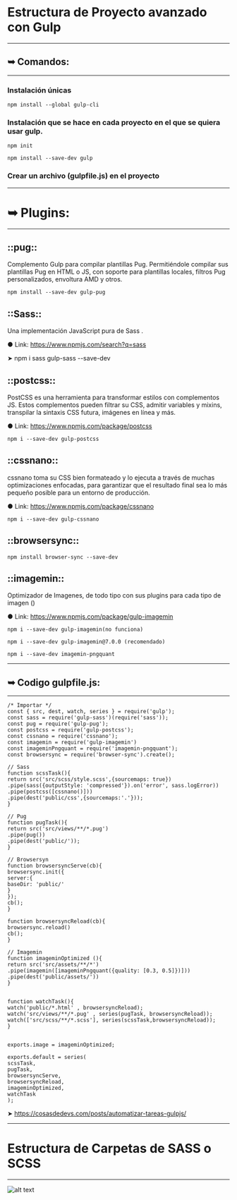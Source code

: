# Estructura de Proyecto avanzado con Gulp

----------------------------------------
## ➥ Comandos:
----------------------------------------

### Instalación únicas

```shell
npm install --global gulp-cli
```

### Instalación que se hace en cada proyecto en el que se quiera usar gulp.

```shell
npm init
```

```shell
npm install --save-dev gulp
```

### Crear un archivo (gulpfile.js) en el proyecto

----------------------------------------
# ➥ Plugins:
----------------------------------------

## ::pug::

Complemento Gulp para compilar plantillas Pug. Permitiéndole compilar sus plantillas Pug en HTML o JS, con soporte para plantillas locales, filtros Pug       personalizados, envoltura AMD y otros.

```shell
npm install --save-dev gulp-pug
```
## ::Sass::

Una implementación JavaScript pura de Sass .

● Link: https://www.npmjs.com/search?q=sass

➤ npm i sass gulp-sass --save-dev

## ::postcss::

PostCSS es una herramienta para transformar estilos con complementos JS. Estos complementos pueden filtrar su CSS, admitir variables y mixins, transpilar la sintaxis CSS futura, imágenes en línea y más.

● Link: https://www.npmjs.com/package/postcss

```shell
npm i --save-dev gulp-postcss
```
## ::cssnano::

cssnano toma su CSS bien formateado y lo ejecuta a través de muchas optimizaciones enfocadas, para garantizar que el resultado final sea lo más pequeño posible para un entorno de producción.

● Link: https://www.npmjs.com/package/cssnano

```shell
npm i --save-dev gulp-cssnano 
```
## ::browsersync::

```shell
npm install browser-sync --save-dev
```
## ::imagemin::

Optimizador de Imagenes, de todo tipo con sus plugins para cada tipo de imagen ()

● Link: https://www.npmjs.com/package/gulp-imagemin
```shell
npm i --save-dev gulp-imagemin(no funciona)
```

```shell
npm i --save-dev gulp-imagemin@7.0.0 (recomendado)
```

```shell
npm i --save-dev imagemin-pngquant
```

----------------------------------------
## ➥ Codigo gulpfile.js:
----------------------------------------
```shell
/* Importar */
const { src, dest, watch, series } = require('gulp');
const sass = require('gulp-sass')(require('sass'));
const pug = require('gulp-pug');
const postcss = require('gulp-postcss');
const cssnano = require('cssnano');
const imagemin = require('gulp-imagemin') 
const imageminPngquant = require('imagemin-pngquant');
const browsersync = require('browser-sync').create();

// Sass
function scssTask(){
return src('src/scss/style.scss',{sourcemaps: true})
.pipe(sass({outputStyle: 'compressed'}).on('error', sass.logError))
.pipe(postcss([cssnano()]))
.pipe(dest('public/css',{sourcemaps:'.'}));
}

// Pug
function pugTask(){
return src('src/views/**/*.pug')
.pipe(pug())
.pipe(dest('public/'));
}

// Browsersyn
function browsersyncServe(cb){
browsersync.init({
server:{
baseDir: 'public/'
}
});
cb();
}

function browsersyncReload(cb){
browsersync.reload()
cb();  
}

// Imagemin
function imageminOptimized (){
return src('src/assets/**/*')
.pipe(imagemin([imageminPngquant({quality: [0.3, 0.5]})]))
.pipe(dest('public/assets/'))
}


function watchTask(){
watch('public/*.html' , browsersyncReload);
watch('src/views/**/*.pug' , series(pugTask, browsersyncReload));
watch(['src/scss/**/*.scss'], series(scssTask,browsersyncReload));
}


exports.image = imageminOptimized;

exports.default = series(
scssTask,
pugTask,
browsersyncServe,
browsersyncReload, 
imageminOptimized,
watchTask
);
```

➤ https://cosasdedevs.com/posts/automatizar-tareas-gulpjs/

----------------------------------------
# Estructura de Carpetas de SASS o SCSS
----------------------------------------

![alt text](https://i.ibb.co/syJTKMk/Ficheros-SCSS.png)


